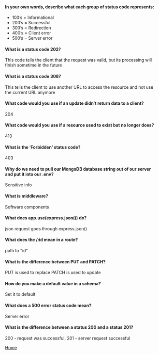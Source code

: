 #### In your own words, describe what each group of status code represents:

* 100’s = Informational
* 200’s = Successful
* 300’s = Redirection
* 400’s = Client error
* 500’s = Server error

#### What is a status code 202?

This code tells the client that the request was valid, but its processing will finish sometime in the future

#### What is a status code 308?

This tells the client to use another URL to access the resource and not use the current URL anymore

#### What code would you use if an update didn’t return data to a client?

204

#### What code would you use if a resource used to exist but no longer does?

410

#### What is the ‘Forbidden’ status code?

403

#### Why do we need to pull our MongoDB database string out of our server and put it into our .env?

Sensitive info

#### What is middleware?

Software components 

#### What does app.use(express.json()) do?

json request goes through express.json()

#### What does the /:id mean in a route?

path to "id"

#### What is the difference between PUT and PATCH?

PUT is used to replace PATCH is used to update 

#### How do you make a default value in a schema?

Set it to default

#### What does a 500 error status code mean?

Server error

#### What is the difference between a status 200 and a status 201?

200 - request was successful, 201 - server request successful

[Home](https://shiloh206.github.io/reading-notes)